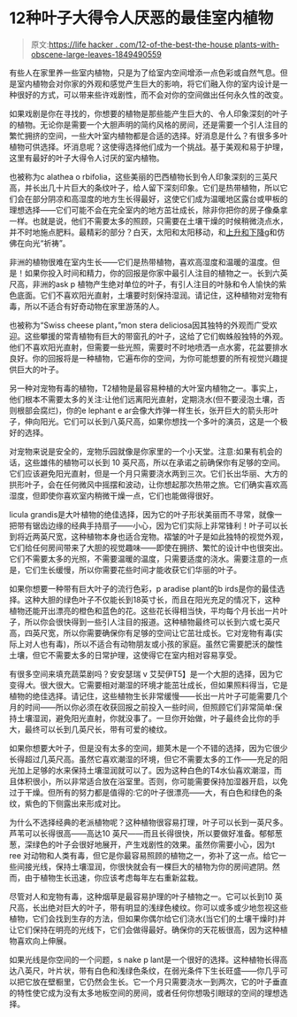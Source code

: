 # 12种叶子大得令人厌恶的最佳室内植物

> 原文:[https://life hacker . com/12-of-the-best-the-house plants-with-obscene-large-leaves-1849490559](https://lifehacker.com/12-of-the-best-houseplants-with-obscenely-large-leaves-1849490559)

有些人在家里养一些室内植物，只是为了给室内空间增添一点色彩或自然气息。但是室内植物会对你家的外观和感觉产生巨大的影响，将它们融入你的室内设计是一种很好的方式，可以带来些许戏剧性，而不会对你的空间做出任何永久性的改变。

如果戏剧是你在寻找的，你想要的植物是那些能产生巨大的、令人印象深刻的叶子的植物。无论你是需要一个大胆声明的简约风格的房间，还是需要一个引人注目的繁忙拥挤的空间，一些大叶室内植物都是合适的选择。好消息是什么？有很多多叶植物可供选择。坏消息呢？这使得选择他们成为一个挑战。基于美观和易于护理，这里有最好的叶子大得令人讨厌的室内植物。

也被称为c alathea o rbifolia，这些美丽的巴西植物长到令人印象深刻的三英尺高，并长出几十片巨大的条纹叶子，给人留下深刻印象。它们是热带植物，所以它们会在部分阴凉和高湿度的地方生长得最好，这使它们成为温暖地区露台或甲板的理想选择——它们可能不会在完全室内的地方茁壮成长，除非你把你的房子像桑拿一样。也就是说，他们不需要太多的照顾，只需要在土壤干燥的时候稍微浇点水，并不时地施点肥料。最精彩的部分？白天，太阳和太阳移动，和[上升和下降g](https://youtu.be/cRToxjXhbso)和仿佛在向光“祈祷”。

非洲的植物很难在室内生长——它们是热带植物，喜欢高湿度和温暖的温度。但是！如果你投入时间和精力，你的回报是你家中最引人注目的植物之一。长到六英尺高，非洲的ask p 植物产生绝对单位的叶子，有引人注目的叶脉和令人愉快的紫色底面。它们不喜欢阳光直射，土壤要时刻保持湿润。请记住，这种植物对宠物有毒，所以不适合有好奇动物在家里游荡的人。

也被称为“Swiss cheese plant，”mon stera deliciosa因其独特的外观而广受欢迎。这些攀援的常青植物有巨大的带窗孔的叶子，这给了它们蜘蛛般独特的外观。他们不喜欢阳光直射，但需要一些光照，需要时不时地喷洒一点水雾，花盆要排水良好。你的回报将是一种植物，它遍布你的空间，为你可能想要的所有视觉兴趣提供巨大的叶子。

另一种对宠物有毒的植物，T2植物是最容易种植的大叶室内植物之一。事实上，他们根本不需要太多的关注:让他们远离阳光直射，定期浇水(但不要浸泡土壤，否则根部会腐烂)，你的e lephant e ar会像大炸弹一样生长，张开巨大的箭头形叶子，伸向阳光。它们可以长到八英尺高，如果你想找一个多叶的演员，这是一个极好的选择。

对宠物来说是安全的，宠物乐园就像是你家里的一个小天堂。注意:如果有机会的话，这些雄伟的植物可以长到 10 英尺高，所以在承诺之前确保你有足够的空间。它们应该避免阳光直射，但是一个月只需要浇水两到三次。它们长出华丽、大方的拱形叶子，会在任何微风中摇摆和波动，让你想起那次热带之旅。它们确实喜欢高湿度，但即使你喜欢室内稍微干燥一点，它们也能做得很好。

licula grandis是大叶植物的绝佳选择，因为它的叶子形状美丽而不寻常，就像一把带有锯齿边缘的经典手持扇子——小心，因为它们实际上非常锋利！叶子可以长到将近两英尺宽，这种植物本身也适合宠物。褶皱的叶子是如此独特的视觉外观，它们给任何房间带来了大胆的视觉趣味——即使在拥挤、繁忙的设计中也很突出。它们不需要太多的光照，不需要温暖的温度，只需要适度的浇水。需要注意的一点是，它们生长缓慢，所以你需要花些时间才能收获它们华丽的叶子。

如果你想要一种带有巨大叶子的流行色彩，p aradise plant的b irds是你的最佳选择。这种大胆的绿色叶子不仅能长到18英寸长，而且在阳光充足的情况下，这种植物还能开出漂亮的橙色和蓝色的花。这些花长得相当快，平均每个月长出一片叶子，所以你会很快得到一些引人注目的报道。这种植物最终可以长到六或七英尺高，四英尺宽，所以你需要确保你有足够的空间让它茁壮成长。它对宠物有毒(实际上对人也有毒)，所以不适合有动物朋友或小孩的家庭。虽然它需要肥沃的酸性土壤，但它不需要太多的日常护理，这使得它在室内相对容易享受。

有很多空间来填充蔬菜剧吗？安安瑟瑞 v 艾契伊T5】是一个大胆的选择，因为它变得*大*。很大很大。它需要相对潮湿的环境才能茁壮成长，但如果照料得当，它是植物的绝佳选择。请记住，这些植物生长非常缓慢——长出一片叶子可能需要几个月的时间——所以你必须在收获回报之前投入一些时间，但照顾它们非常简单:保持土壤湿润，避免阳光直射，你就没事了。一旦你开始做，叶子最终会比你的手大，最终可以长到几英尺长，带有可爱的棱纹。

如果你想要大叶子，但是没有太多的空间，翅荚木是一个不错的选择，因为它很少长得超过几英尺高。虽然它喜欢潮湿的环境，但它不需要太多的工作——充足的阳光加上足够的水来保持土壤湿润就可以了。因为这种白色的T4水仙喜欢潮湿，而且体积很小，所以非常适合放在浴室里。否则，你可能需要保持加湿器开启，以免过于干燥。但所有的努力都是值得的:它的叶子很漂亮——大，有白色和绿色的条纹，紫色的下侧露出来形成对比。

为什么不选择经典的老派植物呢？这种植物很容易打理，叶子可以长到一英尺多。芦苇可以长得很高——高达10 英尺——而且长得很快，所以要做好准备。郁郁葱葱，深绿色的叶子会很好地展开，产生戏剧性的效果。虽然你需要小心，因为t ree 对动物和人类有毒，但它是你最容易照顾的植物之一，弥补了这一点。给它一些间接光线，保持土壤湿润，你很快就会有一棵巨大的植物为你的房间遮阴。然而，由于植物生长迅速，你应该考虑每年左右重新盆栽。

尽管对人和宠物有毒，这种烟草是最容易护理的叶子植物之一。它可以长到10 英尺高，长出绝对巨大的叶子，带有明显的浅绿色棱纹。你可以或多或少地忽视这些植物，它们会找到生存的方法，但如果你偶尔给它们浇水(当它们的土壤干燥时)并让它们保持在明亮的光线下，它们会做得最好。确保你的天花板很高，因为这种植物喜欢向上伸展。

如果光线是你空间的一个问题，s nake p lant是一个很好的选择。这种植物长得高达八英尺，叶片状，带有白色和浅绿色条纹，在弱光条件下生长旺盛——你几乎可以把它放在壁橱里，它仍然会生长。它一个月只需要浇水一到两次，它的叶子垂直的特性使它成为没有太多地板空间的房间，或者任何你想吸引眼球的空间的理想选择。